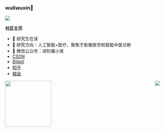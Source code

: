 

###  wuliwuxin👋

![](https://visitor-badge.glitch.me/badge?page_id=wuliwuxin.wuliwuxin)


**社区主页**  

- :orange_book: 研究生在读
- :hammer: 研究方向：人工智能+医疗，聚焦于影像医学和智能中医诊断
- :ram: 微信公众号：进阶媛小吴
- [CSDN](https://blog.csdn.net/wuli_xin?spm=1000.2115.3001.5343&type=lately)
- [Bilibili](https://space.bilibili.com/404809876)
- [知乎](https://www.zhihu.com/people/wu-xin-24-36-6)
- [掘金](https://juejin.cn/user/1556564194370270)

<img height="150" src="https://github.com/wuliwuxin/wuliwuxin/blob/main/wechat.png" />

<img align="right" src="https://github-readme-stats.vercel.app/api?username=wuliwuxin&show_icons=true&icon_color=CE1D2D&text_color=718096&bg_color=ffffff&hide_title=true" />
<!--
**shengxinjing/shengxinjing** is a ✨ _special_ ✨ repository because its `README.md` (this file) appears on your GitHub profile.

Here are some ideas to get you started:

- 🔭 I’m currently working on ...
- 🌱 I’m currently learning ...
- 👯 I’m looking to collaborate on ...
- 🤔 I’m looking for help with ...
- 💬 Ask me about ...
- 📫 How to reach me: ...
- 😄 Pronouns: ...
- ⚡ Fun fact: ...
-->



